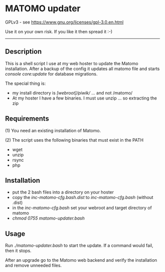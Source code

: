 
# MATOMO updater

GPLv3 - see https://www.gnu.org/licenses/gpl-3.0.en.html

Use it on your own risk. If you like it then spread it :-)

---

## Description

This is a shell script I use at my web hoster to update the Matomo installation.
After a backup of the config it updates all matomo file and starts 
*console core:update* for database migrations.

The special thing is:

* my install directory is *[webroot]/piwik/* ... and not /matomo/
* At my hoster I have a few binaries. I must use unzip ... so extracting the zip


## Requirements

(1) You need an existing installation of Matomo.

(2) The script uses the following binaries that must exist in the PATH
* wget
* unzip
* rsync
* php


## Installation

* put the 2 bash files into a directory on your hoster
* copy the *inc-matomo-cfg.bash.dist* to *inc-matomo-cfg.bash* (without .dist)
* in the *inc-matomo-cfg.bash* set your webroot and target directory of matomo
* *chmod 0755 matomo-updater.bash*

## Usage

Run *./matomo-updater.bash* to start the update.
If a command  would fail, then it stops.

After an upgrade go to the Matomo web backend and verify the installation 
and remove unneeded files.